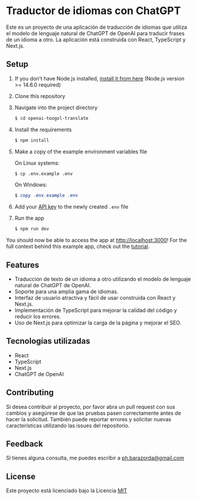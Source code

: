 # Traductor de idiomas con ChatGPT

Este es un proyecto de una aplicación de traducción de idiomas que utiliza el modelo de lenguaje natural de ChatGPT de OpenAI para traducir frases de un idioma a otro. La aplicación está construida con React, TypeScript y Next.js.

## Setup

1. If you don’t have Node.js installed, [install it from here](https://nodejs.org/en/) (Node.js version >= 14.6.0 required)

2. Clone this repository

3. Navigate into the project directory

   ```bash
   $ cd openai-toogol-translate
   ```

4. Install the requirements

   ```bash
   $ npm install
   ```

5. Make a copy of the example environment variables file

   On Linux systems:

   ```bash
   $ cp .env.example .env
   ```

   On Windows:

   ```powershell
   $ copy .env.example .env
   ```

6. Add your [API key](https://platform.openai.com/account/api-keys) to the newly created `.env` file

7. Run the app

   ```bash
   $ npm run dev
   ```

You should now be able to access the app at [http://localhost:3000](http://localhost:3000)! For the full context behind this example app, check out the [tutorial](https://platform.openai.com/docs/quickstart).

## Features

- Traducción de texto de un idioma a otro utilizando el modelo de lenguaje natural de ChatGPT de OpenAI.
- Soporte para una amplia gama de idiomas.
- Interfaz de usuario atractiva y fácil de usar construida con React y Next.js.
- Implementación de TypeScript para mejorar la calidad del código y reducir los errores.
- Uso de Next.js para optimizar la carga de la página y mejorar el SEO.

## Tecnologías utilizadas

- React
- TypeScript
- Next.js
- ChatGPT de OpenAI

## Contributing

Si desea contribuir al proyecto, por favor abra un pull request con sus cambios y asegúrese de que las pruebas pasen correctamente antes de hacer la solicitud. También puede reportar errores y solicitar nuevas características utilizando las issues del repositorio.

## Feedback

Si tienes alguna consulta, me puedes escribir a ph.barazorda@gmail.com

## License

Este proyecto está licenciado bajo la Licencia [MIT](https://choosealicense.com/licenses/mit/)
